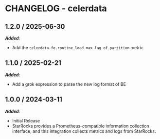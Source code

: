 # CHANGELOG - celerdata

## 1.2.0 / 2025-06-30

***Added***:

* Add the `celerdata.fe.routine_load_max_lag_of_partition` metric


## 1.1.0 / 2025-02-21

***Added***:

* Add a grok expression to parse the new log format of BE

## 1.0.0 / 2024-03-11

***Added***:

* Initial Release
* StarRocks provides a Prometheus-compatible information collection interface, and this integration collects metrics and logs from StarRocks.